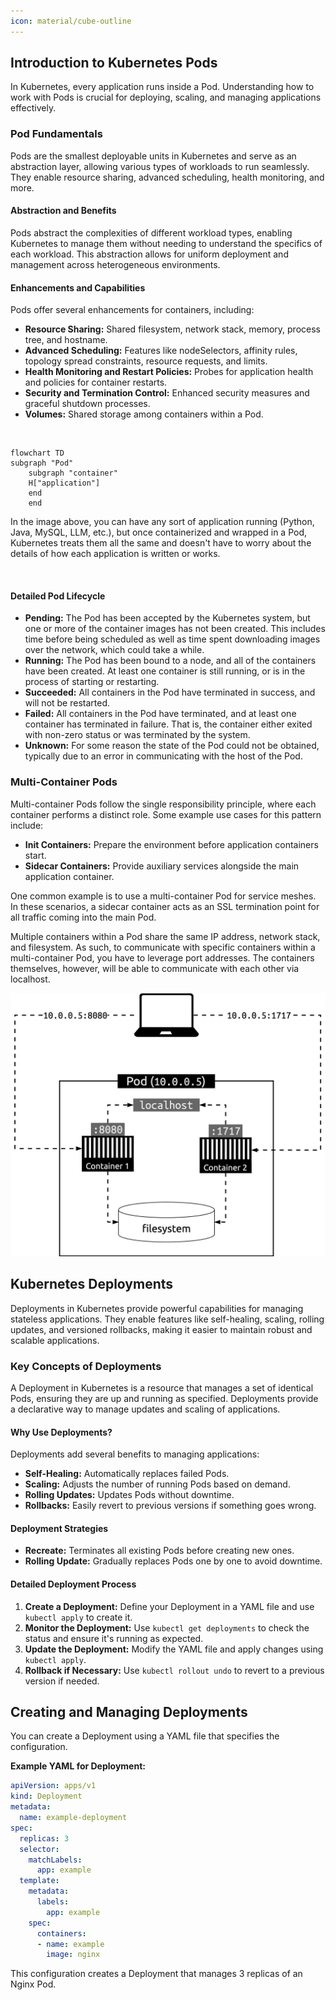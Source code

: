 ```yaml
---
icon: material/cube-outline
---
```


## Introduction to Kubernetes Pods

In Kubernetes, every application runs inside a Pod. Understanding how to work with Pods is crucial for deploying, scaling, and managing applications effectively.

<h3>Pod Fundamentals</h3>

Pods are the smallest deployable units in Kubernetes and serve as an abstraction layer, allowing various types of workloads to run seamlessly. They enable resource sharing, advanced scheduling, health monitoring, and more.

<h4>Abstraction and Benefits</h4>

Pods abstract the complexities of different workload types, enabling Kubernetes to manage them without needing to understand the specifics of each workload. This abstraction allows for uniform deployment and management across heterogeneous environments.

<h4>Enhancements and Capabilities</h4>

Pods offer several enhancements for containers, including:

- **Resource Sharing:** Shared filesystem, network stack, memory, process tree, and hostname.
- **Advanced Scheduling:** Features like nodeSelectors, affinity rules, topology spread constraints, resource requests, and limits.
- **Health Monitoring and Restart Policies:** Probes for application health and policies for container restarts.
- **Security and Termination Control:** Enhanced security measures and graceful shutdown processes.
- **Volumes:** Shared storage among containers within a Pod.

<br>

```mermaid
flowchart TD 
subgraph "Pod"
    subgraph "container"
    H["application"]
    end
    end
```

In the image above, you can have any sort of application running (Python, Java, MySQL, LLM, etc.), but once containerized and wrapped in a Pod, Kubernetes treats them all the same and doesn't have to worry about the details of how each application is written or works.

<br>

<h4>Detailed Pod Lifecycle</h4>

- **Pending:** The Pod has been accepted by the Kubernetes system, but one or more of the container images has not been created. This includes time before being scheduled as well as time spent downloading images over the network, which could take a while.
- **Running:** The Pod has been bound to a node, and all of the containers have been created. At least one container is still running, or is in the process of starting or restarting.
- **Succeeded:** All containers in the Pod have terminated in success, and will not be restarted.
- **Failed:** All containers in the Pod have terminated, and at least one container has terminated in failure. That is, the container either exited with non-zero status or was terminated by the system.
- **Unknown:** For some reason the state of the Pod could not be obtained, typically due to an error in communicating with the host of the Pod.

<h3>Multi-Container Pods</h3>
Multi-container Pods follow the single responsibility principle, where each container performs a distinct role. Some example use cases for this pattern include:

- **Init Containers:** Prepare the environment before application containers start.
- **Sidecar Containers:** Provide auxiliary services alongside the main application container.

One common example is to use a multi-container Pod for service meshes. In these scenarios, a sidecar container acts as an SSL termination point for all traffic coming into the main Pod.

Multiple containers within a Pod share the same IP address, network stack, and filesystem. As such, to communicate with specific containers within a multi-container Pod, you have to leverage port addresses. The containers themselves, however, will be able to communicate with each other via localhost.

<img src="images/multi-container.svg" alt="Multi-container diagram" />

## Kubernetes Deployments

Deployments in Kubernetes provide powerful capabilities for managing stateless applications. They enable features like self-healing, scaling, rolling updates, and versioned rollbacks, making it easier to maintain robust and scalable applications.

<h3>Key Concepts of Deployments</h3>

A Deployment in Kubernetes is a resource that manages a set of identical Pods, ensuring they are up and running as specified. Deployments provide a declarative way to manage updates and scaling of applications.

<h4>Why Use Deployments?</h4>

Deployments add several benefits to managing applications:

- **Self-Healing:** Automatically replaces failed Pods.
- **Scaling:** Adjusts the number of running Pods based on demand.
- **Rolling Updates:** Updates Pods without downtime.
- **Rollbacks:** Easily revert to previous versions if something goes wrong.

<h4>Deployment Strategies</h4>

- **Recreate:** Terminates all existing Pods before creating new ones.
- **Rolling Update:** Gradually replaces Pods one by one to avoid downtime.

<h4>Detailed Deployment Process</h4>

1. **Create a Deployment:** Define your Deployment in a YAML file and use `kubectl apply` to create it.
2. **Monitor the Deployment:** Use `kubectl get deployments` to check the status and ensure it's running as expected.
3. **Update the Deployment:** Modify the YAML file and apply changes using `kubectl apply`.
4. **Rollback if Necessary:** Use `kubectl rollout undo` to revert to a previous version if needed.

## Creating and Managing Deployments

You can create a Deployment using a YAML file that specifies the configuration.

**Example YAML for Deployment:**

```yaml
apiVersion: apps/v1
kind: Deployment
metadata:
  name: example-deployment
spec:
  replicas: 3
  selector:
    matchLabels:
      app: example
  template:
    metadata:
      labels:
        app: example
    spec:
      containers:
      - name: example
        image: nginx
```

This configuration creates a Deployment that manages 3 replicas of an Nginx Pod.

